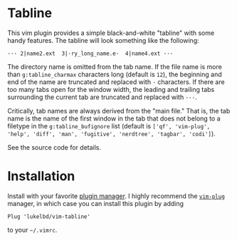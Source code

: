 # Tabline
This vim plugin provides a simple black-and-white "tabline" with some handy features. The tabline will look something like the following:

```
··· 2|name2.ext  3|·ry_long_name.e·  4|name4.ext ···
```

The directory name is omitted from the tab name. If the file name is more than `g:tabline_charmax` characters long (default is `12`), the beginning and end of the name are truncated and replaced with `·` characters.
If there are too many tabs open for the window width, the leading and trailing tabs
surrounding the current tab are truncated and replaced with `···`.

Critically, tab names are always derived from the "main file." That is, the tab name is the name of the first window in the tab that does not belong to a filetype in the `g:tabline_bufignore` list (default is `['qf', 'vim-plug', 'help', 'diff', 'man', 'fugitive', 'nerdtree', 'tagbar', 'codi']`).

See the source code for details.

# Installation
Install with your favorite [plugin manager](https://vi.stackexchange.com/questions/388/what-is-the-difference-between-the-vim-plugin-managers).
I highly recommend the [`vim-plug`](https://github.com/junegunn/vim-plug) manager,
in which case you can install this plugin by adding
```
Plug 'lukelbd/vim-tabline'
```
to your `~/.vimrc`.

